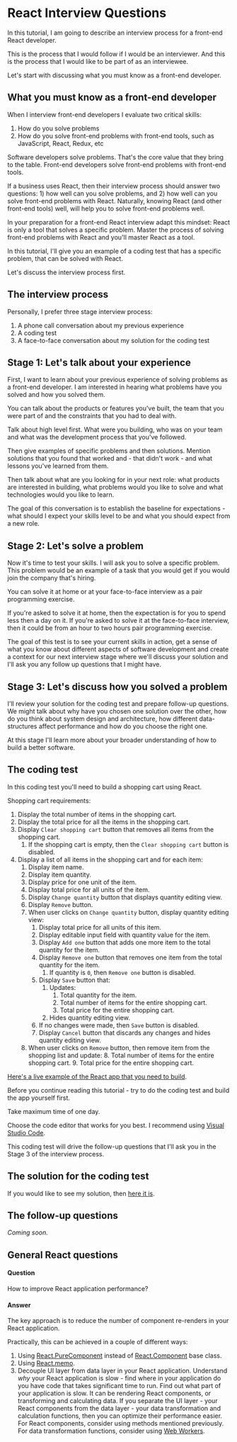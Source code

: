 # React Interview Questions

In this tutorial, I am going to describe an interview process for a front-end React developer.

This is the process that I would follow if I would be an interviewer. And this is the process that I would like to be part of as an interviewee.

Let's start with discussing what you must know as a front-end developer.

## What you must know as a front-end developer

When I interview front-end developers I evaluate two critical skills:
1. How do you solve problems
2. How do you solve front-end problems with front-end tools, such as JavaScript, React, Redux, etc

Software developers solve problems. That's the core value that they bring to the table. Front-end developers solve front-end problems with front-end tools. 

If a business uses React, then their interview process should answer two questions: 1) how well can you solve problems, and 2) how well can you solve front-end problems with React. Naturally, knowing React (and other front-end tools) well, will help you to solve front-end problems well.

In your preparation for a front-end React interview adapt this mindset: React is only a tool that solves a specific problem. Master the process of solving front-end problems with React and you'll master React as a tool.

In this tutorial, I'll give you an example of a coding test that has a specific problem, that can be solved with React.

Let's discuss the interview process first.

## The interview process

Personally, I prefer three stage interview process:
1. A phone call conversation about my previous experience
2. A coding test
3. A face-to-face conversation about my solution for the coding test

## Stage 1: Let's talk about your experience

First, I want to learn about your previous experience of solving problems as a front-end developer. I am interested in hearing what problems have you solved and how you solved them.

You can talk about the products or features you've built, the team that you were part of and the constraints that you had to deal with.

Talk about high level first. What were you building, who was on your team and what was the development process that you've followed.

Then give examples of specific problems and then solutions. Mention solutions that you found that worked and - that didn't work - and what lessons you've learned from them.

Then talk about what are you looking for in your next role: what products are interested in building, what problems would you like to solve and what technologies would you like to learn.

The goal of this conversation is to establish the baseline for expectations - what should I expect your skills level to be and what you should expect from a new role.

## Stage 2: Let's solve a problem

Now it's time to test your skills. I will ask you to solve a specific problem. This problem would be an example of a task that you would get if you would join the company that's hiring.

You can solve it at home or at your face-to-face interview as a pair programming exercise.

If you're asked to solve it at home, then the expectation is for you to spend less then a day on it. If you're asked to solve it at the face-to-face interview, then it could be from an hour to two hours pair programming exercise.

The goal of this test is to see your current skills in action, get a sense of what you know about different aspects of software development and create a context for our next interview stage where we'll discuss your solution and I'll ask you any follow up questions that I might have.

## Stage 3: Let's discuss how you solved a problem

I'll review your solution for the coding test and prepare follow-up questions. We might talk about why have you chosen one solution over the other, how do you think about system design and architecture, how different data-structures affect performance and how do you choose the right one.

At this stage I'll learn more about your broader understanding of how to build a better software.

## The coding test

In this coding test you'll need to build a shopping cart using React.

Shopping cart requirements:
1. Display the total number of items in the shopping cart.
2. Display the total price for all the items in the shopping cart.
3. Display `Clear shopping cart` button that removes all items from the shopping cart.
      1. If the shopping cart is empty, then the `Clear shopping cart` button is disabled.
4. Display a list of all items in the shopping cart and for each item:
      1. Display item name.
      2. Display item quantity.
      3. Display price for one unit of the item.
      4. Display total price for all units of the item.
      5. Display `Change quantity` button that displays quantity editing view.
      6. Display `Remove` button.
      7. When user clicks on `Change quantity` button, display quantity editing view:
         1. Display total price for all units of this item.
         2. Display editable input field with quantity value for the item.
         3. Display `Add one` button that adds one more item to the total quantity for the item.
         4. Display `Remove one` button that removes one item from the total quantity for the item.
            1. If quantity is `0`, then `Remove one` button is disabled.
         5. Display `Save` button that:
            1. Updates:
               1. Total quantity for the item.
               2. Total number of items for the entire shopping cart.
               3. Total price for the entire shopping cart.
            2. Hides quantity editing view.
         6. If no changes were made, then `Save` button is disabled.
         7. Display `Cancel` button that discards any changes and hides quantity editing view.
      8.  When user clicks on `Remove` button, then remove item from the shopping list and update:
         8. Total number of items for the entire shopping cart.
         9. Total price for the entire shopping cart.


[Here's a live example of the React app that you need to build](https://fedosejev.github.io/react-shopping-cart/). 

Before you continue reading this tutorial - try to do the coding test and build the app yourself first.

Take maximum time of one day.

Choose the code editor that works for you best. I recommend using [Visual Studio Code](https://code.visualstudio.com/).

This coding test will drive the follow-up questions that I'll ask you in the Stage 3 of the interview process.

## The solution for the coding test

If you would like to see my solution, then [here it is](https://github.com/fedosejev/react-shopping-cart).

## The follow-up questions

_Coming soon._

## General React questions

#### Question

How to improve React application performance?

#### Answer

The key approach is to reduce the number of component re-renders in your React application.

Practically, this can be achieved in a couple of different ways:
1. Using [React.PureComponent](https://reactjs.org/docs/react-api.html#reactpurecomponent) instead of [React.Component](https://reactjs.org/docs/react-api.html#reactcomponent) base class.
2. Using [React.memo](https://reactjs.org/docs/react-api.html#reactmemo).
3. Decouple UI layer from data layer in your React application. Understand _why_ your React application is slow - find where in your application do you have code that takes significant time to run. Find out what part of your application is slow. It can be rendering React components, or transforming and calculating data. If you separate the UI layer - your React components from the data layer - your data transformation and calculation functions, then you can optimize their performance easier. For React components, consider using methods mentioned previously. For data transformation functions, consider using [Web Workers](https://developer.mozilla.org/en-US/docs/Web/API/Web_Workers_API/Using_web_workers).
